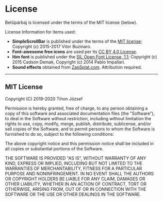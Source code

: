 # License

Betűpárbaj is licensed under the terms of the MIT license (below).

License Information for items used:

* __SimpleScrollBar__ is published under the terms of the [MIT license](https://github.com/buzinas/simple-scrollbar/blob/master/LICENSE);
Copyright (c) 2015-2017 Vitor Buzinaro.
* __Font-awesome free icons__ are used per its [CC BY 4.0 License](https://fontawesome.com/license/free).
* __Itim font__ is published under the [SIL Open Font License, 1.1](http://scripts.sil.org/OFL);
Copyright (c) 2015 Cadson Demak, Copyright (c) 2014 Pablo Impallari.
* __Sound effects__ obtained from [ZapSplat.com](https://www.zapsplat.com/). Attribution required.

---

## MIT License

Copyright (C) 2019-2020 Tihon József

Permission is hereby granted, free of charge, to any person obtaining a copy of this software and associated documentation files (the "Software"), to deal in the Software without restriction, including without limitation the rights to use, copy, modify, merge, publish, distribute, sublicense, and/or sell copies of the Software, and to permit persons to whom the Software is furnished to do so, subject to the following conditions:

The above copyright notice and this permission notice shall be included in all copies or substantial portions of the Software.

THE SOFTWARE IS PROVIDED "AS IS", WITHOUT WARRANTY OF ANY KIND, EXPRESS OR IMPLIED, INCLUDING BUT NOT LIMITED TO THE WARRANTIES OF MERCHANTABILITY, FITNESS FOR A PARTICULAR PURPOSE AND NONINFRINGEMENT. IN NO EVENT SHALL THE AUTHORS OR COPYRIGHT HOLDERS BE LIABLE FOR ANY CLAIM, DAMAGES OR OTHER LIABILITY, WHETHER IN AN ACTION OF CONTRACT, TORT OR OTHERWISE, ARISING FROM, OUT OF OR IN CONNECTION WITH THE SOFTWARE OR THE USE OR OTHER DEALINGS IN THE SOFTWARE.